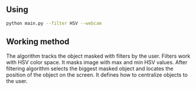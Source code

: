 ## Using


```bash
python main.py --filter HSV --webcam
```

## Working method
The algorithm tracks the object masked with filters by the user. Filters work with HSV color space. It masks image with max and min HSV values. After filtering algorithm selects the biggest masked object and locates the position of the object on the screen. It defines how to centralize objects to the user.

